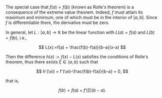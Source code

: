 The special case that $f(a)=f(b)$ (known as Rolle's theorem) 
is a consequence of the extreme value theorem. Indeed, $f$ must attain 
its maximum and minimum, one of which must be in the interior of $[a,b]$. 
Since $f$ is differentiable there, the derivative must be zero.

In general, let $L:[a,b]\to\mathbb R$ be the linear function 
with $L(a)=f(a)$ and $L(b)=f(b)$, i.e.,

$$
L(x):=f(a) + \frac{f(b)-f(a)}{b-a}(x-a)
$$

Then the difference $h(x):=f(x)-L(x)$ satisfies the conditions 
of Rolle's theorem, thus there exists $\xi\in (a,b)$ such 
that

$$
h'(\xi) = f'(\xi)-\frac{f(b)-f(a)}{b-a} = 0,
$$

that is, 

$$
f(b) = f(a) + f'(\xi) (b - a). 
$$
